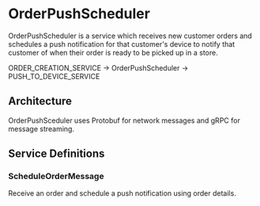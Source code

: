 # OrderPushScheduler
OrderPushScheduler is a service which receives new customer orders
and schedules a push notification for that customer's device to notify
that customer of when their order is ready to be picked up in a store.

ORDER_CREATION_SERVICE -> OrderPushScheduler -> PUSH_TO_DEVICE_SERVICE

## Architecture
OrderPushSceduler uses Protobuf for network messages and gRPC for message streaming.

## Service Definitions
### ScheduleOrderMessage
Receive an order and schedule a push notification using order details.
